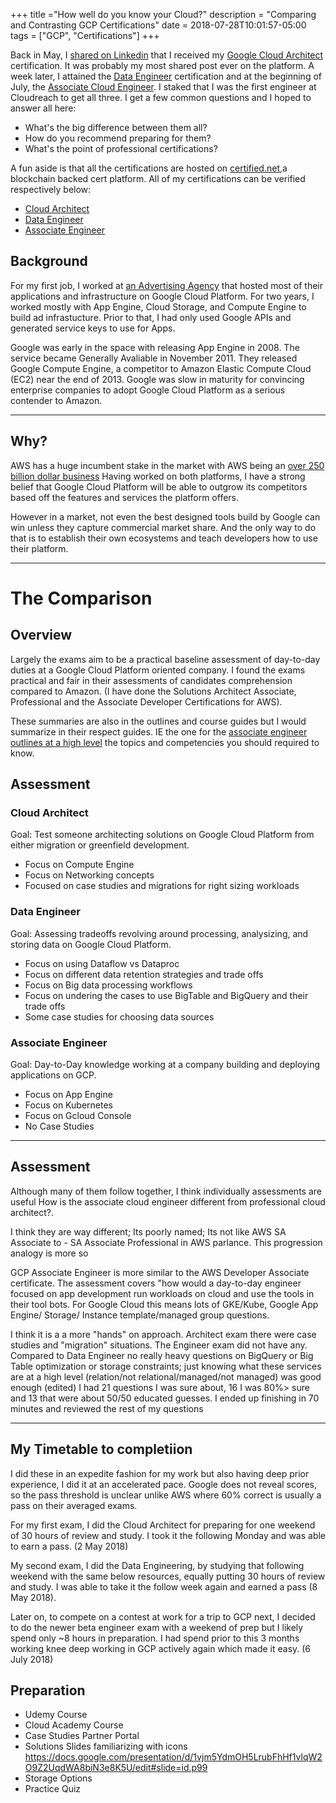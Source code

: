 +++
title ="How well do you know your Cloud?"
description = "Comparing and Contrasting GCP Certifications"
date = 2018-07-28T10:01:57-05:00
tags = ["GCP", "Certifications"]
+++


Back in May, I [shared on Linkedin](https://www.linkedin.com/feed/update/urn:li:activity:6399229464563187713/) that I received my [Google Cloud Architect](https://cloud.google.com/certification/cloud-architect) certification. It was probably my most shared post ever on the platform. A week later, I attained the [Data Engineer](https://cloud.google.com/certification/data-engineer) certification and at the beginning of July, the [Associate Cloud Engineer](https://cloud.google.com/certification/cloud-engineer). I staked that I was the first engineer at Cloudreach to get all three. I get a few common questions and I hoped to answer all here:

- What's the big difference between them all?
- How do you recommend preparing for them?
- What's the point of professional certifications?


A fun aside is that all the certifications are hosted on [certified.net](https://certified.net),a blockchain backed cert platform. All of my certifications can be verified respectively below:

- [Cloud Architect](https://www.credential.net/eaf9xkih?key=0c7d614393291892e18cef85000144013e32013d77978c9c71f4581f11314342)
- [Data Engineer](https://www.credential.net/4k6bclwz?key=81f4043570401173ae2a588da3f425647812eb4c5b8fbb249ce31cf3ce5e7914)
- [Associate Engineer](https://www.credential.net/2gj7nquy?key=0984470f346baaca2ec058bd19d1eb504fd4afcb7c68661328ddc1c3bb7f932b)


## Background
For my first job, I worked at [an Advertising Agency](https://thisisgrow.com/) that hosted most of their applications and infrastructure on Google Cloud Platform. For two years, I worked mostly with App Engine, Cloud Storage, and Compute Engine to build ad infrastucture. Prior to that, I had only used Google APIs and generated service keys to use for Apps.

Google was early in the space with releasing App Engine in 2008. The service became Generally Avaliable in November 2011. They released Google Compute Engine, a competitor to Amazon Elastic Compute Cloud (EC2) near the end of 2013. Google was slow in maturity for convincing enterprise companies to adopt Google Cloud Platform as a serious contender to Amazon.

---
## Why?

AWS has a huge incumbent stake in the market with AWS being an [over 250 billion dollar business](https://seekingalpha.com/article/4140036-much-amazon-web-services-worth-now)
Having worked on both platforms, I have a strong belief that Google Cloud Platform will be able to outgrow its competitors based off the features and services the platform offers.

However in a market, not even the best designed tools build by Google can win unless they capture commercial market share. And the only way to do that is to establish their own ecosystems and teach developers how to use their platform.

--- 

# The Comparison

## Overview
Largely the exams aim to be a practical baseline assessment of day-to-day duties at a Google Cloud Platform oriented company. I found the exams practical and fair in their assessments of candidates comprehension compared to Amazon. (I have done the Solutions Architect Associate, Professional and the Associate Developer Certifications for AWS).

These summaries are also in the outlines and course guides but I would summarize in their respect guides. IE the one for the [associate engineer outlines at a high level](https://cloud.google.com/certification/guides/cloud-engineer/) the topics and competencies you should required to know.

## Assessment

### Cloud Architect

Goal: Test someone architecting solutions on Google Cloud Platform from either migration or greenfield development.

- Focus on Compute Engine
- Focus on Networking concepts
- Focused on case studies and migrations for right sizing workloads

### Data Engineer

Goal: Assessing tradeoffs revolving around processing, analysizing, and storing data on Google Cloud Platform.

- Focus on using Dataflow vs Dataproc
- Focus on different data retention strategies and trade offs
- Focus on Big data processing workflows
- Focus on undering the cases to use BigTable and BigQuery and their trade offs
- Some case studies for choosing data sources

### Associate Engineer
Goal: Day-to-Day knowledge working at a company building and deploying applications on GCP.

- Focus on App Engine
- Focus on Kubernetes
- Focus on Gcloud Console
- No Case Studies

---
## Assessment

Although many of them follow together, I think individually assessments are useful
How is the associate cloud engineer different from professional cloud architect?.

I think they are way different;  Its poorly named; Its not like AWS SA Associate to  - SA Associate Professional in AWS parlance. This progression analogy is more so 

GCP Associate Engineer is more similar to the AWS Developer Associate certificate. The assessment covers "how would a day-to-day engineer focused on app development run workloads on cloud and use the tools in their tool bots. For Google Cloud this means lots of GKE/Kube, Google App Engine/ Storage/ Instance template/managed group questions.

I think it is a a more "hands" on approach. Architect exam there were case studies and "migration" situations. The Engineer exam did not have any. Compared to Data Engineer no really heavy questions on BigQuery or Big Table optimization or storage constraints; just knowing what these services are at a high level (relation/not relational/managed/not managed) was good enough (edited)
I had 21 questions I was sure about, 16 I was 80%> sure and 13 that were about 50/50 educated guesses. I ended up finishing in 70 minutes and reviewed the rest of my questions


---- 

## My Timetable to completiion

I did these in an expedite fashion for my work but also having deep prior experience, I did it at an accelerated pace. Google does not reveal scores, so the pass threshold is unclear unlike AWS where 60% correct is usually a pass on their averaged exams. 

For my first exam, I did the Cloud Architect for preparing for one weekend of 30 hours of review and study. I took it the following Monday and was able to earn a pass. (2 May 2018)

My second exam, I did the Data Engineering, by studying that following weekend with the same below resources, equally putting 30 hours of review and study. I was able to take it the follow week again and earned a pass (8 May 2018).

Later on, to compete on a contest at work for a trip to GCP next, I decided to do the newer beta engineer exam with a weekend of prep but I likely spend only ~8 hours in preparation. I had spend prior to this 3 months working knee deep working in GCP actively again which made it easy. (6 July 2018)


## Preparation
- Udemy Course
- Cloud Academy Course
- Case Studies Partner Portal
- Solutions Slides familiarizing with icons
https://docs.google.com/presentation/d/1vjm5YdmOH5LrubFhHf1vlqW2O9Z2UqdWA8biN3e8K5U/edit#slide=id.p99
- Storage Options
- Practice Quiz



